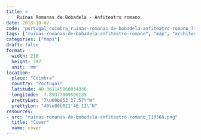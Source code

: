 ```yaml
---
title: > 
    Ruínas Romanas de Bobadela - Anfiteatro romano
date: 2018-10-07
code: "portugal_coimbra_ruinas-romanas-de-bobadela-anfiteatro-romano_710566"
tags: ["ruinas-romanas-de-bobadela-anfiteatro-romano", "map", "architecture", "buildings", "Coimbra", "Portugal"]
categories: ["Maps"]
draft: false
format:
  width: 210
  height: 297
  unit: 'mm'
location:
  place: "Coimbra"
  country: "Portugal"
  latitude: 40.361145968034336
  longitude: -7.89377009590135
  prettyLat: "7\u00b053'37.57\"W"
  prettyLon: "40\u00b021'40.12\"N"
resources:
- src: "ruinas-romanas-de-bobadela-anfiteatro-romano_710566.png"
  title: "Cover"
  name: cover
---
```

